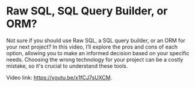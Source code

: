# Raw SQL, SQL Query Builder, or ORM?

Not sure if you should use Raw SQL, a SQL query builder, or an ORM for your next project? In this video, I’ll explore the pros and cons of each option, allowing you to make an informed decision based on your specific needs. Choosing the wrong technology for your project can be a costly mistake, so it's crucial to understand these tools.

Video link: https://youtu.be/x1fCJ7sUXCM.
